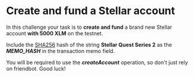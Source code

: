 # Create and fund a Stellar account
In this challenge your task is to **create and fund** a brand new Stellar account **with 5000 XLM** on the testnet.

Include the [SHA256](https://xorbin.com/tools/sha256-hash-calculator) hash of the string **Stellar Quest Series 2** as the ***MEMO_HASH*** in the transaction memo field.

You will be required to use the ***createAccount*** operation, so don't just rely on friendbot. Good luck!
